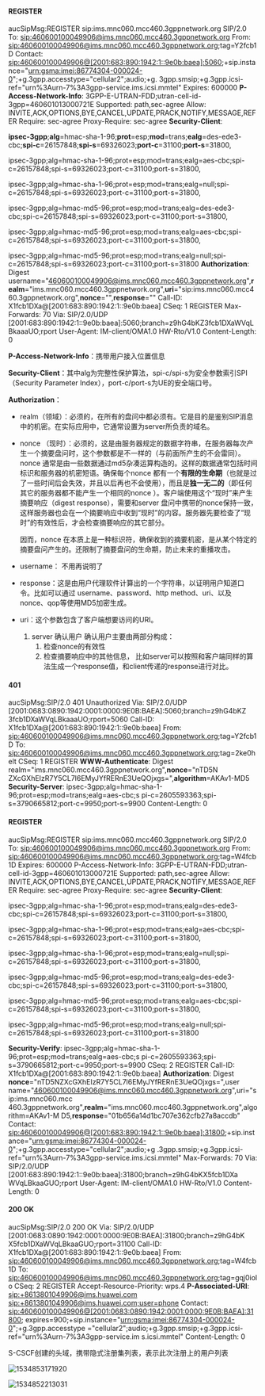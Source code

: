#### REGISTER

aucSipMsg:REGISTER sip:ims.mnc060.mcc460.3gppnetwork.org SIP/2.0
To: <sip:460600100049906@ims.mnc060.mcc460.3gppnetwork.org>
From: <sip:460600100049906@ims.mnc060.mcc460.3gppnetwork.org>;tag=Y2fcb1D
Contact: <sip:460600100049906@[2001:683:890:1942:1::9e0b:baea]:5060>;+sip.insta
nce="<urn:gsma:imei:86774304-000024-0>";+g.3gpp.accesstype="cellular2";audio;+g.
3gpp.smsip;+g.3gpp.icsi-ref="urn%3Aurn-7%3A3gpp-service.ims.icsi.mmtel"
Expires: 600000
**P-Access-Network-Info**: 3GPP-E-UTRAN-FDD;utran-cell-id-3gpp=460601013000721E
Supported: path,sec-agree
Allow: INVITE,ACK,OPTIONS,BYE,CANCEL,UPDATE,PRACK,NOTIFY,MESSAGE,REFER
Require: sec-agree
Proxy-Require: sec-agree
**Security-Client**: 

**ipsec-3gpp**;**alg**=hmac-sha-1-96;**prot**=esp;**mod**=trans;**ealg**=des-ede3-
cbc;**spi-c**=26157848;**spi-s**=69326023;**port-c**=31100;**port-s**=31800,

ipsec-3gpp;alg=hmac-sha-1-96;prot=esp;mod=trans;ealg=aes-cbc;spi-c=26157848;spi-s=69326023;port-c=31100;port-s=31800,

ipsec-3gpp;alg=hmac-sha-1-96;prot=esp;mod=trans;ealg=null;spi-c=26157848;spi-s=69326023;port-c=31100;port-s=31800,

ipsec-3gpp;alg=hmac-md5-96;prot=esp;mod=trans;ealg=des-ede3-cbc;spi-c=26157848;spi-s=69326023;port-c=31100;port-s=31800,

ipsec-3gpp;alg=hmac-md5-96;prot=esp;mod=trans;ealg=aes-cbc;spi-c=26157848;spi-s=69326023;port-c=31100;port-s=31800,

ipsec-3gpp;alg=hmac-md5-96;prot=esp;mod=trans;ealg=null;spi-c=26157848;spi-s=69326023;port-c=31100;port-s=31800
**Authorization**: Digest username="460600100049906@ims.mnc060.mcc460.3gppnetwork.org",**realm**="ims.mnc060.mcc460.3gppnetwork.org",**uri**="sip:ims.mnc060.mcc460.3gppnetwork.org",**nonce**="",**response**=""
Call-ID: X1fcb1DXa@[2001:683:890:1942:1::9e0b:baea]
CSeq: 1 REGISTER
Max-Forwards: 70
Via: SIP/2.0/UDP [2001:683:890:1942:1::9e0b:baea]:5060;branch=z9hG4bKZ3fcb1DXaWVqLBkaaaUO;rport
User-Agent: IM-client/OMA1.0 HW-Rto/V1.0
Content-Length: 0

**P-Access-Network-Info**：携带用户接入位置信息

**Security-Client**：其中alg为完整性保护算法，spi-c/spi-s为安全参数索引SPI（Security Parameter Index），port-c/port-s为UE的安全端口号。  

**Authorization**：

- realm（领域）：必须的，在所有的盘问中都必须有。它是目的是鉴别SIP消息中的机密。在实际应用中，它通常设置为server所负责的域名。

- nonce （现时）：必须的，这是由服务器规定的数据字符串，在服务器每次产生一个摘要盘问时，这个参数都是不一样的（与前面所产生的不会雷同）。nonce 通常是由一些数据通过md5杂凑运算构造的。这样的数据通常包括时间标识和服务器的机密短语。确保每个nonce 都有一个**有限的生命期**（也就是过了一些时间后会失效，并且以后再也不会使用），而且是**独一无二的**（即任何其它的服务器都不能产生一个相同的nonce ）。客户端使用这个“现时”来产生摘要响应（digest response），需要和server 盘问中携带的nonce保持一致，这样服务器也会在一个摘要响应中收到“现时”的内容。服务器先要检查了“现时”的有效性后，才会检查摘要响应的其它部分。

  因而，nonce 在本质上是一种标识符，确保收到的摘要机密，是从某个特定的摘要盘问产生的。还限制了摘要盘问的生命期，防止未来的重播攻击。

- username： 不用再说明了

- response：这是由用户代理软件计算出的一个字符串，以证明用户知道口令。比如可以通过 username、password、http method、uri、以及nonce、qop等使用MD5加密生成。

- uri：这个参数包含了客户端想要访问的URI。

  1. server 确认用户 
     确认用户主要由两部分构成：
     1. 检查nonce的有效性
     2. 检查摘要响应中的其他信息， 比如server可以按照和客户端同样的算法生成一个response值，和client传递的response进行对比。

#### 401

aucSipMsg:SIP/2.0 401 Unauthorized
Via: SIP/2.0/UDP [2001:0683:0890:1942:0001:0000:9E0B:BAEA]:5060;branch=z9hG4bKZ
3fcb1DXaWVqLBkaaaUO;rport=5060
Call-ID: X1fcb1DXa@[2001:683:890:1942:1::9e0b:baea]
From: <sip:460600100049906@ims.mnc060.mcc460.3gppnetwork.org>;tag=Y2fcb1D
To: <sip:460600100049906@ims.mnc060.mcc460.3gppnetwork.org>;tag=2ke0helt
CSeq: 1 REGISTER
**WWW-Authenticate**: Digest realm="ims.mnc060.mcc460.3gppnetwork.org",**nonce**="nTD5N
ZXcGXhEIzR7Y5CL7l6EMyJYfRERnE3UeQOjxgs=",**algorithm**=AKAv1-MD5
**Security-Server**: ipsec-3gpp;alg=hmac-sha-1-96;prot=esp;mod=trans;ealg=aes-cbc;s
pi-c=2605593363;spi-s=3790665812;port-c=9950;port-s=9900
Content-Length: 0

#### REGISTER

aucSipMsg:REGISTER sip:ims.mnc060.mcc460.3gppnetwork.org SIP/2.0
To: <sip:460600100049906@ims.mnc060.mcc460.3gppnetwork.org>
From: <sip:460600100049906@ims.mnc060.mcc460.3gppnetwork.org>;tag=W4fcb1D
Expires: 600000
P-Access-Network-Info: 3GPP-E-UTRAN-FDD;utran-cell-id-3gpp=460601013000721E
Supported: path,sec-agree
Allow: INVITE,ACK,OPTIONS,BYE,CANCEL,UPDATE,PRACK,NOTIFY,MESSAGE,REFER
Require: sec-agree
Proxy-Require: sec-agree
**Security-Client**:

 ipsec-3gpp;alg=hmac-sha-1-96;prot=esp;mod=trans;ealg=des-ede3-
cbc;spi-c=26157848;spi-s=69326023;port-c=31100;port-s=31800,

ipsec-3gpp;alg=hmac-sha-1-96;prot=esp;mod=trans;ealg=aes-cbc;spi-c=26157848;spi-s=69326023;port-c=31100;port-s=31800,

ipsec-3gpp;alg=hmac-sha-1-96;prot=esp;mod=trans;ealg=null;spi-c=26157848;spi-s=69326023;port-c=31100;port-s=31800,

ipsec-3gpp;alg=hmac-md5-96;prot=esp;mod=trans;ealg=des-ede3-cbc;spi-c=26157848;spi-s=69326023;port-c=31100;port-s=31800,

ipsec-3gpp;alg=hmac-md5-96;prot=esp;mod=trans;ealg=aes-cbc;spi-c=26157848;spi-s=69326023;port-c=31100;port-s=31800,

ipsec-3gpp;alg=hmac-md5-96;prot=esp;mod=trans;ealg=null;spi-c=26157848;spi-s=69326023;port-c=31100;port-s=31800

**Security-Verify**: ipsec-3gpp;alg=hmac-sha-1-96;prot=esp;mod=trans;ealg=aes-cbc;s
pi-c=2605593363;spi-s=3790665812;port-c=9950;port-s=9900
CSeq: 2 REGISTER
Call-ID: X1fcb1DXa@[2001:683:890:1942:1::9e0b:baea]
**Authorization**: Digest **nonce**="nTD5NZXcGXhEIzR7Y5CL7l6EMyJYfRERnE3UeQOjxgs=",user
name="460600100049906@ims.mnc060.mcc460.3gppnetwork.org",uri="sip:ims.mnc060.mcc
460.3gppnetwork.org",**realm**="ims.mnc060.mcc460.3gppnetwork.org",algorithm=AKAv1-M
D5,**response**="01b656a14d1bc707e362cfb27a8accdb"
Contact: <sip:460600100049906@[2001:683:890:1942:1::9e0b:baea]:31800>;+sip.inst
ance="<urn:gsma:imei:86774304-000024-0>";+g.3gpp.accesstype="cellular2";audio;+g
.3gpp.smsip;+g.3gpp.icsi-ref="urn%3Aurn-7%3A3gpp-service.ims.icsi.mmtel"
Max-Forwards: 70
Via: SIP/2.0/UDP [2001:683:890:1942:1::9e0b:baea]:31800;branch=z9hG4bKX5fcb1DXa
WVqLBkaaGUO;rport
User-Agent: IM-client/OMA1.0 HW-Rto/V1.0
Content-Length: 0

#### 200 OK

aucSipMsg:SIP/2.0 200 OK
Via: SIP/2.0/UDP [2001:0683:0890:1942:0001:0000:9E0B:BAEA]:31800;branch=z9hG4bK
X5fcb1DXaWVqLBkaaGUO;rport=31100
Call-ID: X1fcb1DXa@[2001:683:890:1942:1::9e0b:baea]
From: <sip:460600100049906@ims.mnc060.mcc460.3gppnetwork.org>;tag=W4fcb1D
To: <sip:460600100049906@ims.mnc060.mcc460.3gppnetwork.org>;tag=gqj0iolo
CSeq: 2 REGISTER
Accept-Resource-Priority: wps.4
**P-Associated-URI**: <sip:+8613801049906@ims.huawei.com>  <sip:+8613801049906@ims.huawei.com;user=phone>
Contact: <sip:460600100049906@[2001:0683:0890:1942:0001:0000:9E0B:BAEA]:31800>;
expires=900;+sip.instance="<urn:gsma:imei:86774304-000024-0>";+g.3gpp.accesstype
="cellular2";audio;+g.3gpp.smsip;+g.3gpp.icsi-ref="urn%3Aurn-7%3A3gpp-service.im
s.icsi.mmtel"
Content-Length: 0

S-CSCF创建的头域，携带隐式注册集列表，表示此次注册上的用户列表

![1534853171920](C:\Users\Z84108~1\AppData\Local\Temp\1534853171920.png)



![1534852213031](C:\Users\Z84108~1\AppData\Local\Temp\1534852213031.png)